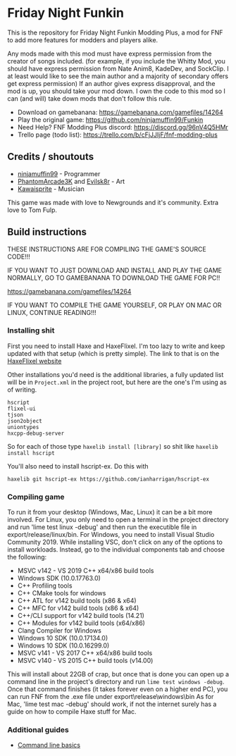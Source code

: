 # Friday Night Funkin

This is the repository for Friday Night Funkin Modding Plus, a mod for FNF to add more features for modders and players alike.

Any mods made with this mod must have express permission from the creator of songs included. 
(for example, if you include the Whitty Mod, you should have express permission from Nate Anim8, KadeDev, and SockClip.
I at least would like to see the main author and a majority of secondary offers get express permission)
If an author gives express disapproval, and the mod is up, you should take your mod down. I own the code to this mod so I can (and will)
take down mods that don't follow this rule.

- Download on gamebanana: https://gamebanana.com/gamefiles/14264
- Play the original game: https://github.com/ninjamuffin99/Funkin
- Need Help? FNF Modding Plus discord: https://discord.gg/96nV4Q5HMr
- Trello page (todo list): https://trello.com/b/cFjJJIjF/fnf-modding-plus
## Credits / shoutouts

- [ninjamuffin99](https://twitter.com/ninja_muffin99) - Programmer
- [PhantomArcade3K](https://twitter.com/phantomarcade3k) and [Evilsk8r](https://twitter.com/evilsk8r) - Art
- [Kawaisprite](https://twitter.com/kawaisprite) - Musician

This game was made with love to Newgrounds and it's community. Extra love to Tom Fulp.

## Build instructions

THESE INSTRUCTIONS ARE FOR COMPILING THE GAME'S SOURCE CODE!!!

IF YOU WANT TO JUST DOWNLOAD AND INSTALL AND PLAY THE GAME NORMALLY, GO TO GAMEBANANA TO DOWNLOAD THE GAME FOR PC!!

https://gamebanana.com/gamefiles/14264

IF YOU WANT TO COMPILE THE GAME YOURSELF, OR PLAY ON MAC OR LINUX, CONTINUE READING!!!

### Installing shit

First you need to install Haxe and HaxeFlixel. I'm too lazy to write and keep updated with that setup (which is pretty simple).
The link to that is on the [HaxeFlixel website](https://haxeflixel.com/documentation/getting-started/)

Other installations you'd need is the additional libraries, a fully updated list will be in `Project.xml` in the project root, but here are the one's I'm using as of writing.

```
hscript
flixel-ui
tjson
json2object
uniontypes
hxcpp-debug-server
```

So for each of those type `haxelib install [library]` so shit like `haxelib install hscript`

You'll also need to install hscript-ex. Do this with

```
haxelib git hscript-ex https://github.com/ianharrigan/hscript-ex
```


### Compiling game


To run it from your desktop (Windows, Mac, Linux) it can be a bit more involved. For Linux, you only need to open a terminal in the project directory and run 'lime test linux -debug' and then run the executible file in export/release/linux/bin. For Windows, you need to install Visual Studio Community 2019. While installing VSC, don't click on any of the options to install workloads. Instead, go to the individual components tab and choose the following:
* MSVC v142 - VS 2019 C++ x64/x86 build tools
* Windows SDK (10.0.17763.0)
* C++ Profiling tools
* C++ CMake tools for windows
* C++ ATL for v142 build tools (x86 & x64)
* C++ MFC for v142 build tools (x86 & x64)
* C++/CLI support for v142 build tools (14.21)
* C++ Modules for v142 build tools (x64/x86)
* Clang Compiler for Windows
* Windows 10 SDK (10.0.17134.0)
* Windows 10 SDK (10.0.16299.0)
* MSVC v141 - VS 2017 C++ x64/x86 build tools
* MSVC v140 - VS 2015 C++ build tools (v14.00)

This will install about 22GB of crap, but once that is done you can open up a command line in the project's directory and run `lime test windows -debug`. Once that command finishes (it takes forever even on a higher end PC), you can run FNF from the .exe file under export\release\windows\bin
As for Mac, 'lime test mac -debug' should work, if not the internet surely has a guide on how to compile Haxe stuff for Mac.
### Additional guides

- [Command line basics](https://ninjamuffin99.newgrounds.com/news/post/1090480)
